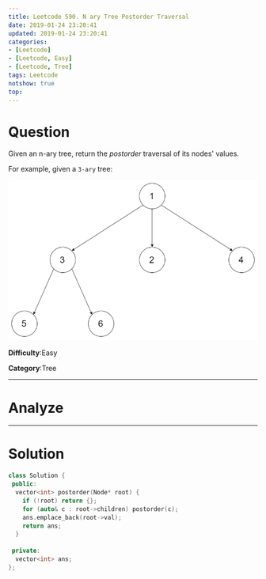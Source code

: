 ```yaml
---
title: Leetcode 590. N ary Tree Postorder Traversal
date: 2019-01-24 23:20:41
updated: 2019-01-24 23:20:41
categories: 
- [Leetcode]
- [Leetcode, Easy]
- [Leetcode, Tree]
tags: Leetcode
notshow: true
top:
---
```


# Question

Given an n-ary tree, return the  _postorder_  traversal of its nodes' values.

For example, given a  `3-ary`  tree:

![](/images/in-post/2019-01-24-Leetcode-590-N-ary-Tree-Postorder-Traversal/2019-01-24-23-21-11.png)

**Difficulty**:Easy

**Category**:Tree

<!-- more -->

------------

# Analyze

------------

# Solution

```cpp
class Solution {
 public:
  vector<int> postorder(Node* root) {
    if (!root) return {};
    for (auto& c : root->children) postorder(c);
    ans.emplace_back(root->val);
    return ans;
  }

 private:
  vector<int> ans;
};
```


